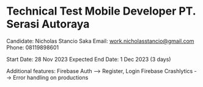 # Technical Test Mobile Developer PT. Serasi Autoraya
Candidate: Nicholas Stancio Saka
Email: work.nicholasstancio@gmail.com
Phone: 08119898601

Start Date: 28 Nov 2023
Expected End Date: 1 Dec 2023 (3 days)

Additional features:
Firebase Auth --> Register, Login
Firebase Crashlytics --> Error handling on productions 